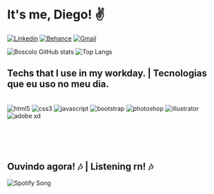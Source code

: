 
# It's me, Diego! ✌️
[![Linkedin](https://img.shields.io/badge/LinkedIn-0077B5?style=for-the-badge&logo=linkedin&logoColor=white)](https://www.linkedin.com/in/diegoboscolo/)
[![Behance](https://img.shields.io/badge/-Behance-blue?style=for-the-badge&logo=behance&logoColor=white)](https://www.behance.net/talktodeego)
[![Gmail](https://img.shields.io/badge/Gmail-D14836?style=for-the-badge&logo=gmail&logoColor=white)](mailto:deegotboscolo@gmail.com)

![Boscolo GitHub stats](https://github-readme-stats.vercel.app/api?username=talktodeego&show_icons=true&theme=radical)
![Top Langs](https://github-readme-stats.vercel.app/api/top-langs/?username=talktodeego&layout=compact&theme=radical)

## Techs that I use in my workday. | Tecnologias que eu uso no meu dia.

<div style="display: inline_block;padding-bottom:50px;"> <br/>
    <img align="center" alt="html5" src="https://img.shields.io/badge/HTML5-E34F26?style=for-the-badge&logo=html5&logoColor=white" />
    <img align="center" alt="css3" src="https://img.shields.io/badge/CSS3-1572B6?style=for-the-badge&logo=css3&logoColor=white" />
    <img align="center" alt="javascript" src="https://img.shields.io/badge/JavaScript-F7DF1E?style=for-the-badge&logo=javascript&logoColor=black"/>
    <img align="center" alt="bootstrap" src="https://img.shields.io/badge/Bootstrap-563D7C?style=for-the-badge&logo=bootstrap&logoColor=white" />
    <img align="center" alt="photoshop" src="https://img.shields.io/badge/Adobe%20Photoshop-31A8FF?style=for-the-badge&logo=Adobe%20Photoshop&logoColor=black" />
    <img align="center" alt="illustrator" src="https://img.shields.io/badge/Adobe%20Illustrator-FF9A00?style=for-the-badge&logo=adobe%20illustrator&logoColor=white"/>
    <img align="center" alt="adobe xd" src="https://img.shields.io/badge/Adobe%20XD-470137?style=for-the-badge&logo=Adobe%20XD&logoColor=#FF61F6"/>
    <br>
    <br>
</div>

## Ouvindo agora! 🎶 | Listening rn! 🎶
![Spotify Song](https://spotify-readmd.vercel.app/api?theme=dark)
